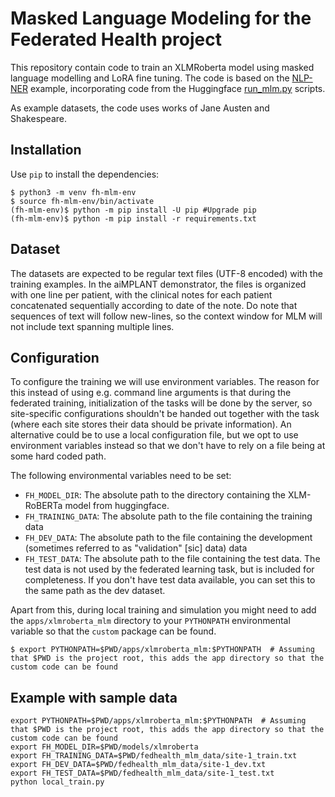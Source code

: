 # Masked Language Modeling for the Federated Health project

This repository contain code to train an XLMRoberta model using masked language modelling and LoRA fine tuning. The code is based on the [NLP-NER](https://github.com/NVIDIA/NVFlare/tree/main/examples/advanced/nlp-ner) example, incorporating code from the Huggingface [run_mlm.py](https://github.com/huggingface/transformers/blob/main/examples/pytorch/language-modeling/run_mlm_no_trainer.py) scripts.

As example datasets, the code uses works of Jane Austen and Shakespeare.


## Installation

Use `pip` to install the dependencies:

```shell
$ python3 -m venv fh-mlm-env
$ source fh-mlm-env/bin/activate
(fh-mlm-env)$ python -m pip install -U pip #Upgrade pip
(fh-mlm-env)$ python -m pip install -r requirements.txt
```

## Dataset

The datasets are expected to be regular text files (UTF-8 encoded) with the training examples. In the aiMPLANT demonstrator, the files is organized with one line per patient, with the clinical notes for each patient concatenated sequentially according to date of the note. Do note that sequences of text will follow new-lines, so the context window for MLM will not include text spanning multiple lines. 

## Configuration

To configure the training we will use environment variables. The reason for this instead of using e.g. command line arguments is that during the federated training, initialization of the tasks will be done by the server, so site-specific configurations shouldn't be handed out together with the task (where each site stores their data should be private information). An alternative could be to use a local configuration file, but we opt to use environment variables instead so that we don't have to rely on a file being at some hard coded path.

The following environmental variables need to be set:

 - `FH_MODEL_DIR`: The absolute path to the directory containing the XLM-RoBERTa model from huggingface.
 - `FH_TRAINING_DATA`: The absolute path to the file containing the training data
 - `FH_DEV_DATA`: The absolute path to the file containing the development (sometimes referred to as "validation" [sic] data) data
 - `FH_TEST_DATA`: The absolute path to the file containing the test data. The test data is not used by the federated learning task, but is included for completeness. If you don't have test data available, you can set this to the same path as the dev dataset.

Apart from this, during local training and simulation you might need to add the `apps/xlmroberta_mlm` directory to your `PYTHONPATH` environmental variable so that the `custom` package can be found.

```shell
$ export PYTHONPATH=$PWD/apps/xlmroberta_mlm:$PYTHONPATH  # Assuming that $PWD is the project root, this adds the app directory so that the custom code can be found
```


## Example with sample data
```shell
export PYTHONPATH=$PWD/apps/xlmroberta_mlm:$PYTHONPATH  # Assuming that $PWD is the project root, this adds the app directory so that the custom code can be found
export FH_MODEL_DIR=$PWD/models/xlmroberta
export FH_TRAINING_DATA=$PWD/fedhealth_mlm_data/site-1_train.txt
export FH_DEV_DATA=$PWD/fedhealth_mlm_data/site-1_dev.txt
export FH_TEST_DATA=$PWD/fedhealth_mlm_data/site-1_test.txt
python local_train.py
```


